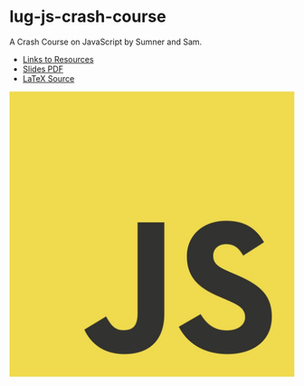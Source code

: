 # lug-js-crash-course
A Crash Course on JavaScript by Sumner and Sam.

- [Links to Resources](https://github.com/sumnerevans/lug-js-crash-course/blob/master/resources.md)
- [Slides PDF](https://github.com/sumnerevans/lug-js-crash-course/blob/master/js-crash-course.pdf)
- [LaTeX Source](https://github.com/sumnerevans/lug-js-crash-course/blob/master/js-crash-course.tex)

![JS](https://raw.githubusercontent.com/sumnerevans/lug-js-crash-course/master/graphics/js.jpg)
